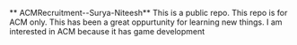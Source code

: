 ** ACMRecruitment--Surya-Niteesh**
This is a public repo.
This repo is for ACM only.
This has been a great oppurtunity for learning new things.
I am interested in ACM because it has game development
